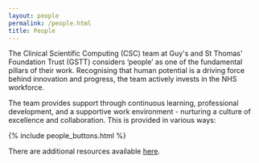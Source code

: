 ```yaml
---
layout: people
permalink: /people.html
title: People
---
```


The Clinical Scientific Computing (CSC) team at Guy's and St Thomas' Foundation Trust (GSTT) considers ‘people’ as one of the fundamental pillars of their work. Recognising that human potential is a driving force behind innovation and progress, the team actively invests in the NHS  workforce. 

The team provides support through continuous learning, professional development, and a supportive work environment - nurturing a culture of excellence and collaboration. This is provided in various ways:  

{% include people_buttons.html %}

There are additional resources available [here](http://localhost:4000/resources.html#People/).